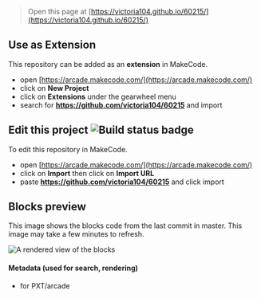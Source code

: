  


> Open this page at [https://victoria104.github.io/60215/](https://victoria104.github.io/60215/)

## Use as Extension

This repository can be added as an **extension** in MakeCode.

* open [https://arcade.makecode.com/](https://arcade.makecode.com/)
* click on **New Project**
* click on **Extensions** under the gearwheel menu
* search for **https://github.com/victoria104/60215** and import

## Edit this project ![Build status badge](https://github.com/victoria104/60215/workflows/MakeCode/badge.svg)

To edit this repository in MakeCode.

* open [https://arcade.makecode.com/](https://arcade.makecode.com/)
* click on **Import** then click on **Import URL**
* paste **https://github.com/victoria104/60215** and click import

## Blocks preview

This image shows the blocks code from the last commit in master.
This image may take a few minutes to refresh.

![A rendered view of the blocks](https://github.com/victoria104/60215/raw/master/.github/makecode/blocks.png)

#### Metadata (used for search, rendering)

* for PXT/arcade
<script src="https://makecode.com/gh-pages-embed.js"></script><script>makeCodeRender("{{ site.makecode.home_url }}", "{{ site.github.owner_name }}/{{ site.github.repository_name }}");</script>
